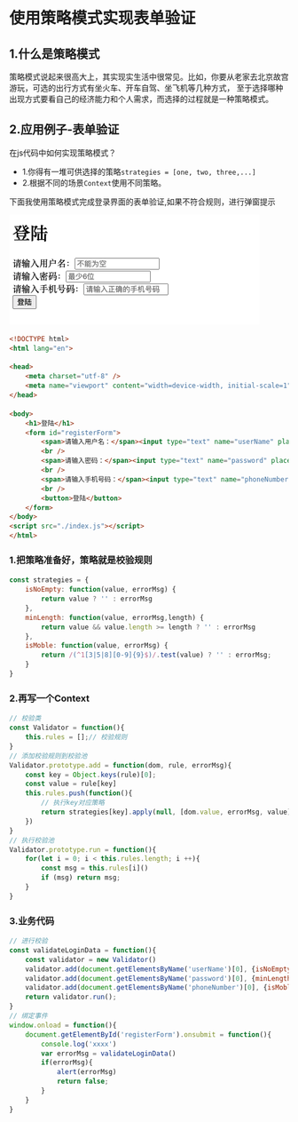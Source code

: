 # 使用策略模式实现表单验证

## 1.什么是策略模式


策略模式说起来很高大上，其实现实生活中很常见。比如，你要从老家去北京故宫游玩，可选的出行方式有坐火车、开车自驾、坐飞机等几种方式，
至于选择哪种出现方式要看自己的经济能力和个人需求，而选择的过程就是一种策略模式。

## 2.应用例子-表单验证
在js代码中如何实现策略模式？

- 1.你得有一堆可供选择的策略`strategies = [one, two, three,...]`
- 2.根据不同的场景`Context`使用不同策略。

下面我使用策略模式完成登录界面的表单验证,如果不符合规则，进行弹窗提示

![图片](./images/login.png)

```html
<!DOCTYPE html>
<html lang="en">

<head>
    <meta charset="utf-8" />
    <meta name="viewport" content="width=device-width, initial-scale=1" />
</head>

<body>
    <h1>登陆</h1>
    <form id="registerForm">
        <span>请输入用户名：</span><input type="text" name="userName" placeholder="不能为空"/>
        <br />
        <span>请输入密码：</span><input type="text" name="password" placeholder="最少6位"/>
        <br />
        <span>请输入手机号码：</span><input type="text" name="phoneNumber" placeholder="请输入正确的手机号码"/>
        <br />
        <button>登陆</button>
    </form>
</body>
<script src="./index.js"></script>
</html>
```
### 1.把策略准备好，策略就是校验规则
```js
const strategies = {
    isNoEmpty: function(value, errorMsg) {
        return value ? '' : errorMsg
    },
    minLength: function(value, errorMsg,length) {
        return value && value.length >= length ? '' : errorMsg
    },
    isMoble: function(value, errorMsg) {
        return /(^1[3|5|8][0-9]{9}$)/.test(value) ? '' : errorMsg;
    }
}
```
### 2.再写一个Context
```js
// 校验类
const Validator = function(){
    this.rules = [];// 校验规则
}
// 添加校验规则到校验池
Validator.prototype.add = function(dom, rule, errorMsg){
    const key = Object.keys(rule)[0];
    const value = rule[key]
    this.rules.push(function(){
        // 执行key对应策略
        return strategies[key].apply(null, [dom.value, errorMsg, value])
    })
}
// 执行校验池
Validator.prototype.run = function(){
    for(let i = 0; i < this.rules.length; i ++){
        const msg = this.rules[i]()
        if (msg) return msg;
    }
}
```
### 3.业务代码
```js
// 进行校验
const validateLoginData = function(){
    const validator = new Validator()
    validator.add(document.getElementsByName('userName')[0], {isNoEmpty: true}, '用户名不能为空')
    validator.add(document.getElementsByName('password')[0], {minLength: 6}, '密码最少6位')
    validator.add(document.getElementsByName('phoneNumber')[0], {isMoble: true}, '手机号不正确')
    return validator.run();
}
// 绑定事件
window.onload = function(){
    document.getElementById('registerForm').onsubmit = function(){
        console.log('xxxx')
        var errorMsg = validateLoginData()
        if(errorMsg){
            alert(errorMsg)
            return false;
        }
    }
}
```

